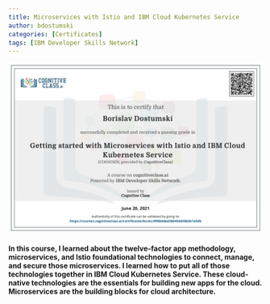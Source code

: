 ```yaml
---
title: Microservices with Istio and IBM Cloud Kubernetes Service 
author: bdostumski
categories: [Certificates]
tags: [IBM Developer Skills Network]
---
```


![IBM Developer Skills Network](../../assets/img/certificates/Microservices_IBM.png)

#### In this course, I learned about the twelve-factor app methodology, microservices, and Istio foundational technologies to connect, manage, and secure those microservices. I learned how to put all of those technologies together in IBM Cloud Kubernetes Service. These cloud-native technologies are the essentials for building new apps for the cloud. Microservices are the building blocks for cloud architecture. 